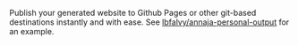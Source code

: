 Publish your generated website to Github Pages or other git-based destinations instantly and with ease. See [lbfalvy/annaja-personal-output](https://github.com/lbfalvy/annaja-personal-output) for an example.
